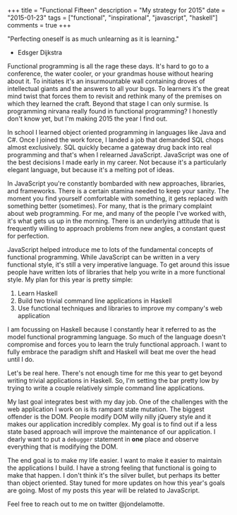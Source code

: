 +++
title       = "Functional Fifteen"
description = "My strategy for 2015"
date        = "2015-01-23"
tags        = ["functional", "inspirational", "javascript", "haskell"] 
comments    = true
+++

"Perfecting oneself is as much unlearning as it is learning."
- Edsger Dijkstra

Functional programming is all the rage these days. It's hard to go to a
conference, the water cooler, or your grandmas house without hearing about it.
To initiates it's an insurmountable wall containing droves of intellectual
giants and the answers to all your bugs. To learners it's the great mind twist
that forces them to revisit and rethink many of the premises on which they
learned the craft. Beyond that stage I can only surmise. Is programming nirvana
really found in functional programming? I honestly don't know yet, but I'm
making 2015 the year I find out.

In school I learned object oriented programming in languages like Java and C#.
Once I joined the work force, I landed a job that demanded SQL chops almost
exclusively. SQL quickly became a gateway drug back into real programming and
that's when I relearned JavaScript. JavaScript was one of the best decisions I
made early in my career. Not because it's a particularly elegant language, but
because it's a melting pot of ideas.

In JavaScript you're constantly bombarded with new approaches, libraries, and
frameworks. There is a certain stamina needed to keep your sanity. The moment
you find yourself comfortable with something, it gets replaced with something
better (sometimes). For many, that is the primary complaint about web
programming. For me, and many of the people I've worked with, it's what gets us
up in the morning. There is an underlying attitude that is frequently willing
to approach problems from new angles, a constant quest for perfection.

JavaScript helped introduce me to lots of the fundamental concepts of
functional programming. While JavaScript can be written in a very functional
style, it's still a very imperative language. To get around this issue people
have written lots of libraries that help you write in a more functional style.
My plan for this year is pretty simple:

1. Learn Haskell
1. Build two trivial command line applications in Haskell
1. Use functional techniques and libraries to improve my company's web application

I am focussing on Haskell because I constantly hear it referred to as the model
functional programming language. So much of the language doesn't compromise and
forces you to learn the truly functional approach. I want to fully embrace the
paradigm shift and Haskell will beat me over the head until I do.

Let's be real here. There's not enough time for me this year to get beyond
writing trivial applications in Haskell. So, I'm setting the bar pretty low by
trying to write a couple relatively simple command line applications.

My last goal integrates best with my day job. One of the challenges with the
web application I work on is its rampant state mutation. The biggest offender
is the DOM. People modify DOM willy nilly jQuery style and it makes our
application incredibly complex. My goal is to find out if a less state based
approach will improve the maintenance of our application. I dearly want to put
a `debugger` statement in **one** place and observe everything that is
modifying the DOM.

The end goal is to make my life easier. I want to make it easier to maintain
the applications I build. I have a strong feeling that functional is going to
make that happen. I don't think it's the silver bullet, but perhaps its better
than object oriented. Stay tuned for more updates on how this year's goals are
going. Most of my posts this year will be related to JavaScript.

Feel free to reach out to me on twitter @jondelamotte.

